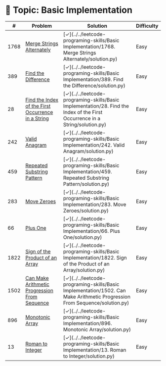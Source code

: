 # 📂 Topic: Basic Implementation

| # | Problem | Solution | Difficulty |
|----|---------|----------|------------|
| 1768 | [Merge Strings Alternately](https://leetcode.com/problems/merge-strings-alternately/) | [✓](../../leetcode-programing-skills/Basic Implementation/1768. Merge Strings Alternately/solution.py) | Easy |
| 389 | [Find the Difference](https://leetcode.com/problems/find-the-difference/) | [✓](../../leetcode-programing-skills/Basic Implementation/389. Find the Difference/solution.py) | Easy |
| 28 | [Find the Index of the First Occurrence in a String](https://leetcode.com/problems/find-the-index-of-the-first-occurrence-in-a-string/) | [✓](../../leetcode-programing-skills/Basic Implementation/28. Find the Index of the First Occurrence in a String/solution.py) | Easy |
| 242 | [Valid Anagram](https://leetcode.com/problems/valid-anagram/) | [✓](../../leetcode-programing-skills/Basic Implementation/242. Valid Anagram/solution.py) | Easy |
| 459 | [Repeated Substring Pattern](https://leetcode.com/problems/repeated-substring-pattern/) | [✓](../../leetcode-programing-skills/Basic Implementation/459. Repeated Substring Pattern/solution.py) | Easy |
| 283 | [Move Zeroes](https://leetcode.com/problems/move-zeroes/) | [✓](../../leetcode-programing-skills/Basic Implementation/283. Move Zeroes/solution.py) | Easy |
| 66 | [Plus One](https://leetcode.com/problems/plus-one/) | [✓](../../leetcode-programing-skills/Basic Implementation/66. Plus One/solution.py) | Easy |
| 1822 | [Sign of the Product of an Array](https://leetcode.com/problems/sign-of-the-product-of-an-array/) | [✓](../../leetcode-programing-skills/Basic Implementation/1822. Sign of the Product of an Array/solution.py) | Easy |
| 1502 | [Can Make Arithmetic Progression From Sequence](https://leetcode.com/problems/can-make-arithmetic-progression-from-sequence/) | [✓](../../leetcode-programing-skills/Basic Implementation/1502. Can Make Arithmetic Progression From Sequence/solution.py) | Easy |
| 896 | [Monotonic Array](https://leetcode.com/problems/monotonic-array/) | [✓](../../leetcode-programing-skills/Basic Implementation/896. Monotonic Array/solution.py) | Easy |
| 13 | [Roman to Integer](https://leetcode.com/problems/roman-to-integer/) | [✓](../../leetcode-programing-skills/Basic Implementation/13. Roman to Integer/solution.py) | Easy |
